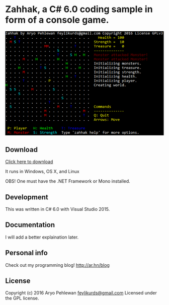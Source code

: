 # Zahhak, a C# 6.0 coding sample in form of a console game.

![Screenshot](pics/zahhak.png)

## Download
[Click here to download](downloads/Zahhak.exe?raw=true)

It runs in Windows, OS X, and Linux

OBS! One must have the .NET Framework or Mono installed.

## Development
This was written in C# 6.0 with Visual Studio 2015.

## Documentation
I will add a better explaination later.

## Personal info
Check out my programming blog! http://ar.hn/blog

## License
Copyright (c) 2016 Aryo Pehlewan feylikurds@gmail.com 
Licensed under the GPL license.
